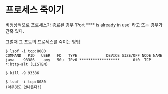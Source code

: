 # 프로세스 죽이기

비정상적으로 프로세스가 종료된 경우
'Port **** is already in use'
라고 뜨는 경우가 간혹 있다.

그럴때 그 포트의 프로세스를 죽이는 방법

```
$ lsof -i tcp:8080
COMMAND   PID   USER   FD   TYPE             DEVICE SIZE/OFF NODE NAME
java    93386    amy   50u  IPv6 ******************      0t0  TCP *:http-alt (LISTEN)

$ kill -9 93386

$ lsof -i tcp:8080
(아무것도 안나온다!)
```

